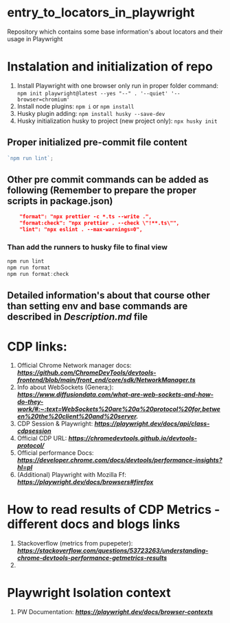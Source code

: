 # entry_to_locators_in_playwright

Repository which contains some base information's about locators and their usage in Playwright

# Instalation and initialization of repo

1. Install Playwright with one browser only run in proper folder command: `npm init playwright@latest --yes "--" . '--quiet' '--browser=chromium'`
2. Install node plugins: `npm i` or `npm install`
3. Husky plugin adding: `npm install husky --save-dev`
4. Husky initialization husky to project (new project only): `npx husky init`

## Proper initialized pre-commit file content

```typescript
`npm run lint`;
```

## Other pre commit commands can be added as following (Remember to prepare the proper scripts in package.json)

```json
    "format": "npx prettier -c *.ts --write .",
    "format:check": "npx prettier . --check \"!**.ts\"",
    "lint": "npx eslint . --max-warnings=0",
```

### Than add the runners to husky file to final view

```typescript
npm run lint
npm run format
npm run format:check
```

## Detailed information's about that course other than setting env and base commands are described in _Description.md_ file

# CDP links:

1. Official Chrome Network manager docs: ***https://github.com/ChromeDevTools/devtools-frontend/blob/main/front_end/core/sdk/NetworkManager.ts***
2. Info about WebSockets (Genera;): ***https://www.diffusiondata.com/what-are-web-sockets-and-how-do-they-work/#:~:text=WebSockets%20are%20a%20protocol%20for,between%20the%20client%20and%20server.***
3. CDP Session & Playwright: ***https://playwright.dev/docs/api/class-cdpsession***
4. Official CDP URL: ***https://chromedevtools.github.io/devtools-protocol/***
5. Official performance Docs: ***https://developer.chrome.com/docs/devtools/performance-insights?hl=pl***
6. (Additional) Playwright with Mozilla Ff: ***https://playwright.dev/docs/browsers#firefox***

# How to read results of CDP Metrics - different docs and blogs links

1. Stackoverflow (metrics from pupepeter): ***https://stackoverflow.com/questions/53723263/understanding-chrome-devtools-performance-getmetrics-results***
2.

# Playwright Isolation context

1. PW Documentation: ***https://playwright.dev/docs/browser-contexts***
